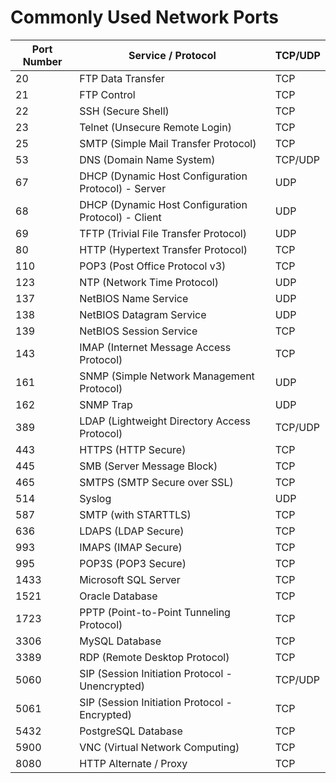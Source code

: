 # Commonly Used Network Ports

| Port Number | Service / Protocol                                      | TCP/UDP |
|-------------|----------------------------------------------------------|---------|
| 20          | FTP Data Transfer                                            | TCP |
| 21          | FTP Control                                                  | TCP |
| 22          | SSH (Secure Shell)                                           | TCP |
| 23          | Telnet (Unsecure Remote Login)                               | TCP |
| 25          | SMTP (Simple Mail Transfer Protocol)                         | TCP |
| 53          | DNS (Domain Name System)                                     | TCP/UDP |
| 67          | DHCP (Dynamic Host Configuration Protocol) - Server          | UDP |
| 68          | DHCP (Dynamic Host Configuration Protocol) - Client          | UDP |
| 69          | TFTP (Trivial File Transfer Protocol)                        | UDP |
| 80          | HTTP (Hypertext Transfer Protocol)                           | TCP |
| 110         | POP3 (Post Office Protocol v3)                               | TCP |
| 123         | NTP (Network Time Protocol)                                  | UDP |
| 137         | NetBIOS Name Service                                         | UDP |
| 138         | NetBIOS Datagram Service                                     | UDP |
| 139         | NetBIOS Session Service                                      | TCP |
| 143         | IMAP (Internet Message Access Protocol)                      | TCP |
| 161         | SNMP (Simple Network Management Protocol)                    | UDP |
| 162         | SNMP Trap                                                    | UDP |
| 389         | LDAP (Lightweight Directory Access Protocol)                 | TCP/UDP |
| 443         | HTTPS (HTTP Secure)                                          | TCP |
| 445         | SMB (Server Message Block)                                   | TCP |
| 465         | SMTPS (SMTP Secure over SSL)                                 | TCP |
| 514         | Syslog                                                       | UDP |
| 587         | SMTP (with STARTTLS)                                         | TCP |
| 636         | LDAPS (LDAP Secure)                                          | TCP |
| 993         | IMAPS (IMAP Secure)                                          | TCP |
| 995         | POP3S (POP3 Secure)                                          | TCP |
| 1433        | Microsoft SQL Server                                         | TCP |
| 1521        | Oracle Database                                              | TCP |
| 1723        | PPTP (Point-to-Point Tunneling Protocol)                     | TCP |
| 3306        | MySQL Database                                               | TCP |
| 3389        | RDP (Remote Desktop Protocol)                                | TCP |
| 5060        | SIP (Session Initiation Protocol - Unencrypted)              | TCP/UDP |
| 5061        | SIP (Session Initiation Protocol - Encrypted)                | TCP |
| 5432        | PostgreSQL Database                                          | TCP |
| 5900        | VNC (Virtual Network Computing)                              | TCP |
| 8080        | HTTP Alternate / Proxy                                       | TCP |

